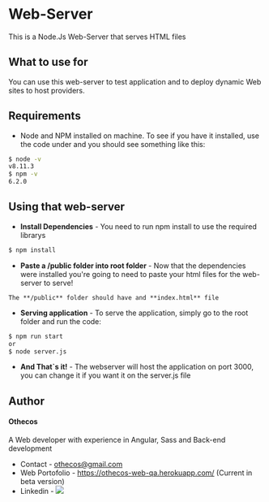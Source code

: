 # Web-Server
This is a Node.Js Web-Server that serves HTML files
## What to use for
You can use this web-server to test application and to deploy dynamic Web sites to host providers.
## Requirements
  - Node and NPM installed on machine. To see if you have it installed, use the code under and you should see something like this:
  ```sh
$ node -v
v8.11.3
$ npm -v
6.2.0
  ```
  
## Using that web-server
  - **Install Dependencies** - You need to run npm install to use the required librarys
  ```sh
  $ npm install
  ```
  - **Paste a /public folder into root folder** -  Now that the dependencies were installed you're going to need to paste your html files for the web-server to serve!
  
  ``The **/public** folder should have and **index.html** file``
  
  - **Serving application** - To serve the application, simply go to the root folder and run the code:
  ```sh
  $ npm run start
  or
  $ node server.js
  ```
  - **And That`s it!** - The webserver will host the application on port 3000, you can change it if you want it on the server.js file

## Author
#### Othecos
A Web developer with experience in Angular, Sass and Back-end development
- Contact - othecos@gmail.com
- Web Portofolio - https://othecos-web-qa.herokuapp.com/ (Current in beta version)
- Linkedin - [![](https://media.licdn.com/dms/image/C4E12AQHh9fBjpzFo1A/article-inline_image-shrink_1000_1488/0?e=1552521600&v=beta&t=PgH46e9sTLKoJ-fuPphuLE_eUOZVN4Xodt8kQQyhmRE)](https://www.linkedin.com/in/otavio-henrique-pires-costa-354902126/)


